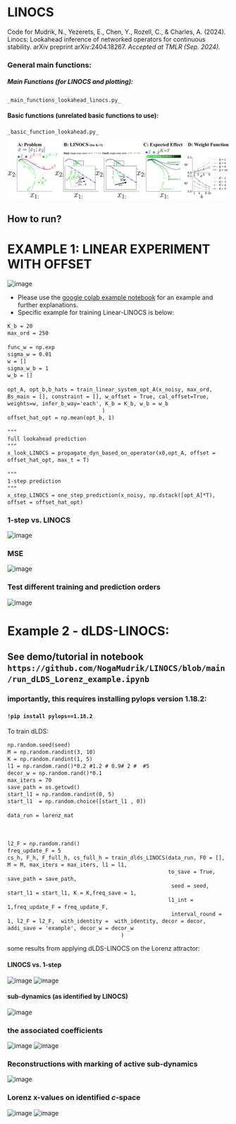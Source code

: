# LINOCS
Code for  Mudrik, N., Yezerets, E., Chen, Y., Rozell, C., &amp; Charles, A. (2024). Linocs: Lookahead inference of networked operators for continuous stability. arXiv preprint arXiv:2404.18267. *Accepted at TMLR (Sep. 2024).*


### General main functions:

##### Main Functions (for LINOCS and plotting):  
`_main_functions_lookahead_linocs.py_`

#### Basic functions (unrelated basic functions to use):  
`_basic_function_lookahead.py_`

![image](https://github.com/NogaMudrik/LINOCS/blob/main/illustration_figure_LINOCS.png?raw=true)
## How to run?

# EXAMPLE 1: LINEAR EXPERIMENT WITH OFFSET
![image](https://github.com/user-attachments/assets/13ec0811-4550-4761-b3d1-adc0ccc57839)
- Please use the [google colab example notebook](https://colab.research.google.com/drive/1Ef30kC-68DGDsHQ4yMPGaFLyazC7lQrZ?usp=sharing) for an example and further explanations.
- Specific example for training Linear-LINOCS is below:
```
K_b = 20
max_ord = 250

func_w = np.exp
sigma_w = 0.01
w = [] 
sigma_w_b = 1
w_b = [] 

opt_A, opt_b,b_hats = train_linear_system_opt_A(x_noisy, max_ord, Bs_main = [], constraint = [], w_offset = True, cal_offset=True, weights=w, infer_b_way='each', K_b = K_b, w_b = w_b
                              )
offset_hat_opt = np.mean(opt_b, 1)

"""
full lookahead prediction
"""
x_look_LINOCS = propagate_dyn_based_on_operator(x0,opt_A, offset = offset_hat_opt, max_t = T)

"""
1-step prediction
"""
x_step_LINOCS = one_step_prediction(x_noisy, np.dstack([opt_A]*T), offset = offset_hat_opt)
```

### 1-step vs. LINOCS
![image](https://github.com/user-attachments/assets/64aa9a0d-5a3b-45dd-a8d7-60f6d156bdc1)

### MSE
![image](https://github.com/user-attachments/assets/d829a151-2e85-4715-a318-0375e81f712a)

### Test different training and prediction orders
![image](https://github.com/user-attachments/assets/8fc46929-e0f5-45ed-af10-640844024019)



# Example 2 - dLDS-LINOCS: 
## See demo/tutorial in notebook `https://github.com/NogaMudrik/LINOCS/blob/main/run_dLDS_Lorenz_example.ipynb` 
### importantly, this requires installing pylops version 1.18.2:
#### `!pip install pylops==1.18.2`

To train dLDS:
```
np.random.seed(seed)
M = np.random.randint(3, 10)    
K = np.random.randint(1, 5)    
l1 = np.random.rand()*0.2 #1.2 # 0.9# 2 #  #5
decor_w = np.random.rand()*0.1
max_iters = 70
save_path = os.getcwd()
start_l1 = np.random.randint(0, 5)
start_l1  = np.random.choice([start_l1 , 0])

data_run = lorenz_mat


    
l2_F = np.random.rand()
freq_update_F = 5
cs_h, F_h, F_full_h, cs_full_h = train_dlds_LINOCS(data_run, F0 = [], M = M, max_iters = max_iters, l1 = l1, 
                                                   to_save = True, save_path = save_path, 
                                                    seed = seed, start_l1 = start_l1, K = K,freq_save = 1,
                                                   l1_int = 1,freq_update_F = freq_update_F,
                                                    interval_round = 1, l2_F = l2_F,  with_identity =  with_identity, decor = decor, addi_save = 'example', decor_w = decor_w 
                                    )
```

some results from applying dLDS-LINOCS on the Lorenz attractor:
#### LINOCS vs. 1-step
![image](https://github.com/user-attachments/assets/d136eb8a-fc4f-48a2-8e88-966858899578)
![image](https://github.com/user-attachments/assets/28cb45e9-721b-4d1e-8b66-77cb12555637)


#### sub-dynamics (as identified by LINOCS)
![image](https://github.com/user-attachments/assets/4548a17e-9a38-4497-8847-d849385d000b)

### the associated coefficients 
![image](https://github.com/user-attachments/assets/f1c9f305-8ac9-43af-a1a9-d4987d277fe4)
![image](https://github.com/user-attachments/assets/e8375848-d46c-4c43-9bea-029af5e784f8)


### Reconstructions with marking of active sub-dynamics 
![image](https://github.com/user-attachments/assets/0ce58b1f-6ee6-4247-a438-4b30ccd255e4)

### Lorenz x-values on identified $c$-space
![image](https://github.com/user-attachments/assets/f712d5d5-7f0e-4913-b8ba-9a3a5ecff51f)
![image](https://github.com/user-attachments/assets/f4e0e65e-0c63-4597-b47f-03b7236e02a6)









